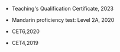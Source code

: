 - Teaching's Qualification Certificate, 2023

- Mandarin proficiency test: Level 2A, 2020

- CET6,2020

- CET4,2019
